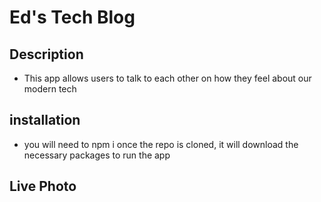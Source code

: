 # Ed's Tech Blog

## Description
- This app allows users to talk to each other on how they feel about our modern tech
## installation
- you will need to npm i once the repo is cloned, it will download the necessary packages to run the app

## Live Photo
